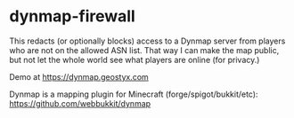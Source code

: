 # dynmap-firewall

This redacts (or optionally blocks) access to a Dynmap server from players who are not on the allowed ASN list. That way I can make the map public, but not let the whole world see what players are online (for privacy.)

Demo at https://dynmap.geostyx.com

Dynmap is a mapping plugin for Minecraft (forge/spigot/bukkit/etc):
https://github.com/webbukkit/dynmap

